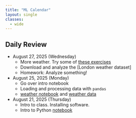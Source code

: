 ```yaml
---
title: "ML Calendar"
layout: single
classes:
  - wide
---
```


## Daily Review

- August 27, 2025 (Wednesday)
    - More weather. Try some of [these exercises](./weather_exercises.md)
    - Download and analyze the [London weather dataset]
    - Homework: Analyze something!
- August 25, 2025 (Monday)
    - Go over intro notebook
    - Loading and processing data with `pandas`
    - [weather notebook](notebooks/weather.ipynb) and [weather data](notebooks/weather-daylight.csv)
- August 21, 2025 (Thursday)
    - Intro to class. Installing software.
    - Intro to Python [notebook](notebooks/Quick-Intro-To-Python.ipynb)
